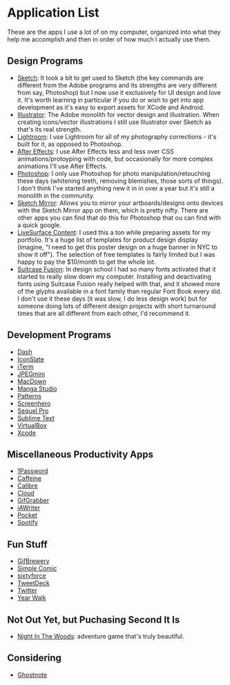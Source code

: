 # Application List
These are the apps I use a lot of on my computer, organized into what they help me accomplish and then in order of how much I actually use them. 

## Design Programs
- [Sketch](http://bohemiancoding.com/sketch/): It took a bit to get used to Sketch (the key commands are different from the Adobe programs and its strengths are very different from say, Photoshop) but I now use it exclusively for UI design and love it. It's worth learning in particular if you do or wish to get into app development as it's easy to export assets for XCode and Android.
- [Illustrator](http://www.adobe.com/products/illustrator.html): The Adobe monolith for vector design and illustration. When creating icons/vector illustrations I still use Illustrator over Sketch as that's its real strength.
- [Lightroom](http://www.adobe.com/products/photoshop-lightroom.html): I use Lightroom for all of my photography corrections - it's built for it, as opposed to Photoshop.
- [After Effects](http://www.adobe.com/products/aftereffects.html): I use After Effects less and less over CSS animations/protoyping with code, but occasionally for more complex animations I'll use After Effects.
- [Photoshop](http://www.photoshop.com/): I only use Photoshop for photo manipulation/retouching these days (whitening teeth, removing blemishes, those sorts of things). I don't think I've started anything new it in in over a year but it's still a monolith in the community.
- [Sketch Mirror](http://www.bohemiancoding.com/sketch/features/): Allows you to mirror your artboards/designs onto devices with the Sketch Mirror app on them, which is pretty nifty. There are other apps you can find that do this for Photoshop that ou can find with a quick google.
- [LiveSurface Content](http://www.livesurface.com/): I used this a ton while preparing assets for my portfolio. It's a huge list of templates for product design display (imagine, "I need to get this poster design on a huge banner in NYC to show it off"). The selection of free templates is fairly limited but I was happy to pay the $10/month to get the whole lot.
- [Suitcase Fusion](http://www.extensis.com/font-management/suitcase-fusion/): In design school I had so many fonts activated that it started to really slow down my computer. Installing and deactivating fonts using Suitcase Fusion really helped with that, and it showed more of the glyphs available in a font family than regular Font Book every did. I don't use it these days (it was slow, I do less design work) but for someone doing lots of different design projects with short turnaround times that are all different from each other, I'd recommend it.

## Development Programs
- [Dash](http://kapeli.com/dash)
- [IconSlate](https://itunes.apple.com/us/app/icon-slate/id439697913?mt=12)
- [iTerm](http://iterm2.com/)
- [JPEGmini](http://www.jpegmini.com/)
- [MacDown](http://macdown.uranusjr.com/)
- [Manga Studio](http://my.smithmicro.com/manga-studio-comic-illustration-software.html)
- [Patterns](http://krillapps.com/patterns/)
- [Screenhero](https://screenhero.com/)
- [Sequel Pro](http://www.sequelpro.com/)
- [Sublime Text](http://www.sublimetext.com/)
- [VirtualBox](https://www.virtualbox.org/)
- [Xcode](https://developer.apple.com/xcode/)

## Miscellaneous Productivity Apps
- [1Password](https://agilebits.com/onepassword)
- [Caffeine](https://itunes.apple.com/us/app/caffeine/id411246225?mt=12)
- [Calibre](http://calibre-ebook.com/)
- [Cloud](http://www.getcloudapp.com/)
- [GifGrabber](http://www.gifgrabber.com/)
- [iAWriter](https://ia.net/writer/mac/)
- [Pocket](https://getpocket.com/)
- [Spotify](https://www.spotify.com/us/)

## Fun Stuff
- [GifBrewery](http://gifbrewery.com/)
- [Simple Comic](http://simple-comic.en.softonic.com/mac)
- [sixtyforce](http://sixtyforce.com/)
- [TweetDeck](https://about.twitter.com/products/tweetdeck)
- [Twitter](https://itunes.apple.com/us/app/twitter/id409789998?mt=12)
- [Year Walk](http://store.steampowered.com/app/269050/)

## Not Out Yet, but Puchasing Second It Is
- [Night In The Woods](http://www.bombsfall.com/?portfolio=night-in-the-woods): adventure game that's truly beautiful.

## Considering
- [Ghostnote](https://itunes.apple.com/us/app/ghostnote/id933038684?mt=12)
